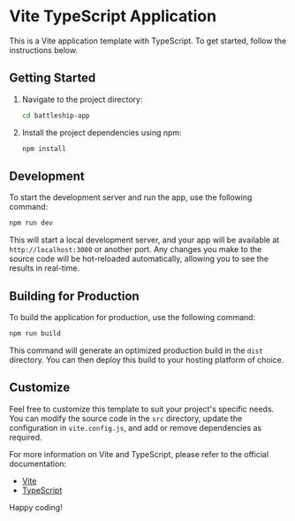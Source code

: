 # Vite TypeScript Application

This is a Vite application template with TypeScript. To get started, follow the instructions below.

## Getting Started

1. Navigate to the project directory:

   ```bash
   cd battleship-app
   ```

2. Install the project dependencies using npm:

   ```bash
   npm install
   ```

## Development

To start the development server and run the app, use the following command:

```bash
npm run dev
```

This will start a local development server, and your app will be available at `http://localhost:3000` or another port. Any changes you make to the source code will be hot-reloaded automatically, allowing you to see the results in real-time.

## Building for Production

To build the application for production, use the following command:

```bash
npm run build
```

This command will generate an optimized production build in the `dist` directory. You can then deploy this build to your hosting platform of choice.

## Customize

Feel free to customize this template to suit your project's specific needs. You can modify the source code in the `src` directory, update the configuration in `vite.config.js`, and add or remove dependencies as required.

For more information on Vite and TypeScript, please refer to the official documentation:

- [Vite](https://vitejs.dev/)
- [TypeScript](https://www.typescriptlang.org/docs/)

Happy coding!